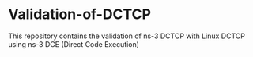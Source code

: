 # Validation-of-DCTCP
This repository contains the validation of ns-3 DCTCP with Linux DCTCP using ns-3 DCE (Direct Code Execution)
